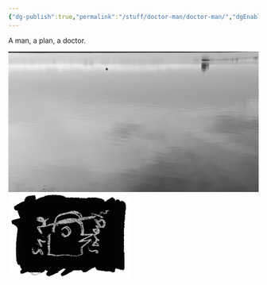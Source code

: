 ```yaml
---
{"dg-publish":true,"permalink":"/stuff/doctor-man/doctor-man/","dgEnableSearch":"false"}
---
```



A man, a plan, a doctor.


![calm.jpg](/img/user/Non%20Stuff/calm.jpg)![shinebirdlogo.png](/img/user/gallery/shinebirdlogo.png)
